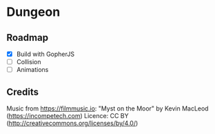 # Dungeon

## Roadmap

- [x] Build with GopherJS
- [ ] Collision
- [ ] Animations

## Credits

Music from <https://filmmusic.io>:
"Myst on the Moor" by Kevin MacLeod (<https://incompetech.com>)
Licence: CC BY (<http://creativecommons.org/licenses/by/4.0/>)
